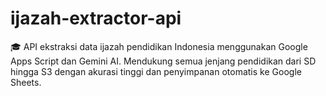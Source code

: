# ijazah-extractor-api
🎓 API ekstraksi data ijazah pendidikan Indonesia menggunakan Google Apps Script dan Gemini AI. Mendukung semua jenjang pendidikan dari SD hingga S3 dengan akurasi tinggi dan penyimpanan otomatis ke Google Sheets.
